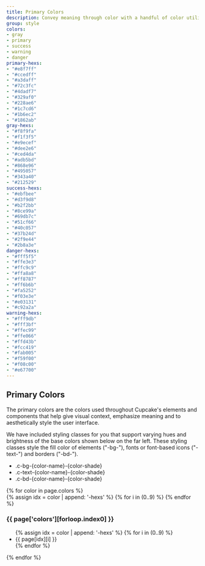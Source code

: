 ```yaml
---
title: Primary Colors
description: Convey meaning through color with a handful of color utility classes. Includes support for styling backgrounds, text, and borders.
group: style
colors:
- gray
- primary
- success
- warning
- danger
primary-hexs:
- "#e8f7ff"
- "#ccedff"
- "#a3daff"
- "#72c3fc"
- "#4dadf7"
- "#329af0"
- "#228ae6"
- "#1c7cd6"
- "#1b6ec2"
- "#1862ab"
gray-hexs:
- "#f8f9fa"
- "#f1f3f5"
- "#e9ecef"
- "#dee2e6"
- "#ced4da"
- "#adb5bd"
- "#868e96"
- "#495057"
- "#343a40"
- "#212529"
success-hexs:
- "#ebfbee"
- "#d3f9d8"
- "#b2f2bb"
- "#8ce99a"
- "#69db7c"
- "#51cf66"
- "#40c057"
- "#37b24d"
- "#2f9e44"
- "#2b8a3e"
danger-hexs:
- "#fff5f5"
- "#ffe3e3"
- "#ffc9c9"
- "#ffa8a8"
- "#ff8787"
- "#ff6b6b"
- "#fa5252"
- "#f03e3e"
- "#e03131"
- "#c92a2a"
warning-hexs:
- "#fff9db"
- "#fff3bf"
- "#ffec99"
- "#ffe066"
- "#ffd43b"
- "#fcc419"
- "#fab005"
- "#f59f00"
- "#f08c00"
- "#e67700"
---
```


## Primary Colors

The primary colors are the colors used throughout Cupcake's elements and components that help give visual context, emphasize meaning and to aesthetically style the user interface.

We have included styling classes for you that support varying hues and brightness of the base colors shown below on the far left. These styling classes style the fill color of elements ("-bg-"), fonts or font-based icons ("-text-") and borders ("-bd-").

- .c-bg-{color-name}-{color-shade}
- .c-text-{color-name}-{color-shade}
- .c-bd-{color-name}-{color-shade}

<section class="color-list">
  {% for color in page.colors %}
  <div class="color-block">
    <div class="colors">
      {% assign idx = color | append: '-hexs' %} {% for i in (0..9) %}
      <span id="clipboardItem" class="c-bg-{{ color }}-{{ i }}" data-clipboard-text="c-bg-{{ color }}-{{ i }}" tooltip="Copy BG Class"></span>
      {% endfor %}
    </div>
    <h3>{{ page['colors'][forloop.index0] }}</h3>
    <ul>
      {% assign idx = color | append: '-hexs' %} {% for i in (0..9) %}
      <li id="clipboardItem" tooltip="Copy Hex" data-clipboard-text="{{ page[idx][i] }}">{{ page[idx][i] }}</li>
      {% endfor %}
    </ul>
  </div>
  {% endfor %}
</section>
